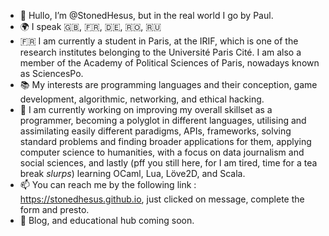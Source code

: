 - 👋 Hullo, I’m @StonedHesus, but in the real world I go by Paul.
- 🌍 I speak 🇬🇧, 🇫🇷, 🇩🇪, 🇷🇴, 🇷🇺
- 🇫🇷 I am currently a student in Paris, at the IRIF, which is one of the research institutes belonging to the Université Paris Cité. I am also a member of the Academy of Political Sciences of Paris, nowadays known as SciencesPo.
- 📚 My interests are programming languages and their conception, game development, algorithmic, networking, and ethical hacking.
- 🚀 I am currently working on improving my overall skillset as a programmer, becoming a polyglot in different languages, utilising and assimilating easily different paradigms, APIs, frameworks, solving standard problems and finding broader applications for them, applying computer science to humanities, with a focus on data journalism and social sciences, and lastly (pff you still here, for I am tired, time for a tea break *slurps*) learning OCaml, Lua, Löve2D, and Scala.
- 📫 You can reach me by the following link : https://stonedhesus.github.io, just clicked on message, complete the form and presto.
- 🏫 Blog, and educational hub coming soon.
